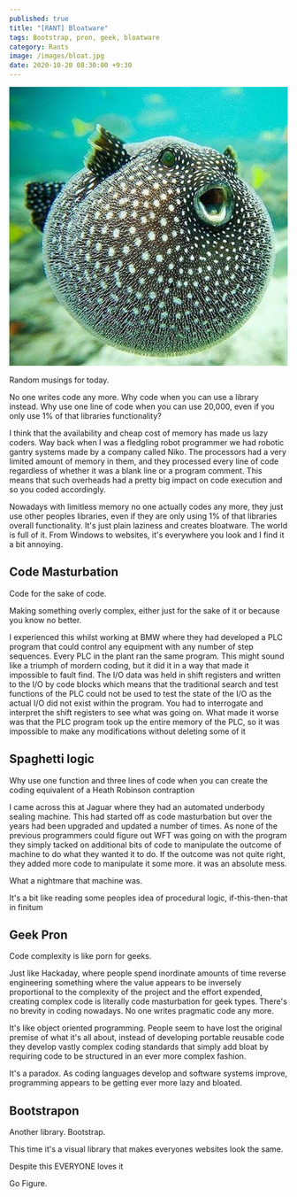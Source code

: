 ```yaml
---
published: true
title: "[RANT] Bloatware"
tags: Bootstrap, pron, geek, bloatware
category: Rants
image: /images/bloat.jpg
date: 2020-10-20 08:30:00 +9:30
---
```


![/images/bloat.jpg](/images/bloat.jpg)

Random musings for today.


No one writes code any more. Why code when you can use a library instead. Why use one line of code when you can use 20,000, even if you only use 1% of that libraries functionality?

I think that the availability and cheap cost of memory has made us lazy coders. Way back when I was a fledgling robot programmer we had robotic gantry systems made by a company called Niko. The processors had a very limited amount of memory in them, and they processed every line of code regardless of whether it was a blank line or a program comment. This means that such overheads had a pretty big impact on code execution and so you coded accordingly. 

Nowadays with limitless memory no one actually codes any more, they just use other peoples libraries, even if they are only using 1% of that libraries overall functionality. It's just plain laziness and creates bloatware. The world is full of it. From Windows to websites, it's everywhere you look and I find it a bit annoying.


## Code Masturbation

Code for the sake of code.

Making something overly complex, either just for the sake of it or because you know no better.

I experienced this whilst working at BMW where they had developed a PLC program that could control any equipment with any number of step sequences. Every PLC in the plant ran the same program. This might sound like a triumph of mordern coding, but it did it in a way that made it impossible to fault find. The I/O data was held in shift registers and written to the I/O by code blocks which means that the traditional search and test functions of the PLC could not be used to test the state of the I/O as the actual I/O did not exist within the program. You had to interrogate and interpret the shift registers to see what was going on. What made it worse was that the PLC program took up the entire memory of the PLC, so it was impossible to make any modifications without deleting some of it

## Spaghetti logic

Why use one function and three lines of code when you can create the coding equivalent of a Heath Robinson contraption

I came across this at Jaguar where they had an automated underbody sealing machine. This had started off as code masturbation but over the years had been upgraded and updated a number of times. As none of the previous programmers could figure out WFT was going on with the program they simply tacked on additional bits of code to manipulate the outcome of machine to do what they wanted it to do. If the outcome was not quite right, they added more code to manipulate it some more. it was an absolute mess.

What a nightmare that machine was.

It's a bit like reading some peoples idea of procedural logic, if-this-then-that in finitum

## Geek Pron

Code complexity is like porn for geeks. 

Just like Hackaday, where people spend inordinate amounts of time reverse engineering something where the value appears to be inversely proportional to the complexity of the project and the effort expended, creating complex code is literally code masturbation for geek types. There's no brevity in coding nowadays. No one writes pragmatic code any more. 

It's like object oriented programming. People seem to have lost the original premise of what it's all about, instead of developing portable reusable code they develop vastly complex coding standards that simply add bloat by requiring code to be structured in an ever more complex fashion. 

It's a paradox. As coding languages develop and software systems improve, programming appears to be getting ever more lazy and bloated.



## Bootstrapon

Another library. Bootstrap.

This time it's a visual library that makes everyones websites look the same.

Despite this EVERYONE loves it

Go Figure.

